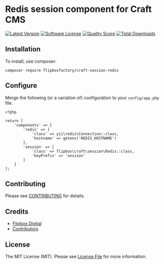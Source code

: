# Redis session component for Craft CMS
[![Latest Version](https://img.shields.io/github/release/flipboxfactory/craft-session-redis.svg?style=flat-square)](https://github.com/flipboxfactory/craft-session-redis/releases)
[![Software License](https://img.shields.io/badge/license-MIT-brightgreen.svg?style=flat-square)](LICENSE.md)
[![Quality Score](https://img.shields.io/scrutinizer/g/flipboxfactory/craft-session-redis.svg?style=flat-square)](https://scrutinizer-ci.com/g/flipboxfactory/craft-session-redis)
[![Total Downloads](https://img.shields.io/packagist/dt/flipboxfactory/craft-session-redis.svg?style=flat-square)](https://packagist.org/packages/flipboxfactory/craft-session-redis)

## Installation

To install, use composer:

```
composer require flipboxfactory/craft-session-redis
```

## Configure
Merge the following (or a variation of) configuration to your `config/app.php` file.
```
<?php

return [
    'components' => [
        'redis' => [
            'class' => yii\redis\Connection::class,
            'hostname' => getenv('REDIS_HOSTNAME')
        ],
        'session' => [
            'class' => flipbox\craft\session\Redis::class,
            'keyPrefix' => 'session'
        ]
    ]
];

```

## Contributing

Please see [CONTRIBUTING](https://github.com/flipboxfactory/craft-session-redis/blob/master/CONTRIBUTING.md) for details.


## Credits

- [Flipbox Digital](https://github.com/flipbox)
- [Contributors](https://github.com/flipboxfactory/craft-session-redis/graphs/contributors)

## License

The MIT License (MIT). Please see [License File](https://github.com/flipboxfactory/craft-session-redis/blob/master/LICENSE) for more information.

